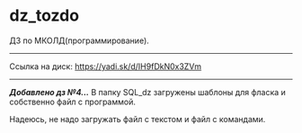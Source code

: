 # dz_tozdo
ДЗ по МКОЛД(программирование). 
***
Ссылка на диск: https://yadi.sk/d/IH9fDkN0x3ZVm
***

***Добавлено дз №4...***
В папку SQL_dz загружены шаблоны для фласка и собственно файл с программой.

Надеюсь, не надо загружать файл с текстом и файл с командами. 


